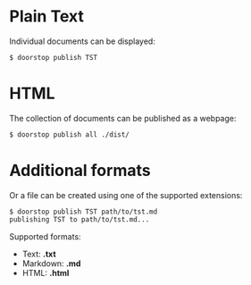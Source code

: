 # Plain Text

Individual documents can be displayed:

```sh
$ doorstop publish TST
```

# HTML

The collection of documents can be published as a webpage:

```sh
$ doorstop publish all ./dist/
```

# Additional formats

Or a file can be created using one of the supported extensions:

```sh
$ doorstop publish TST path/to/tst.md
publishing TST to path/to/tst.md...
```

Supported formats:

- Text: **.txt**
- Markdown: **.md**
- HTML: **.html**
